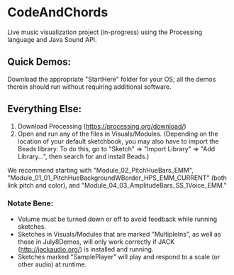 # CodeAndChords

Live music visualization project (in-progress) using the Processing language and Java Sound API.

## Quick Demos:
Download the appropriate "StartHere" folder for your OS; all the demos therein should run without requiring additional software.

## Everything Else:
 1. Download Processing (https://processing.org/download/)
 2. Open and run any of the files in Visuals/Modules.
 (Depending on the location of your default sketchbook, you may also have to import the Beads library.  To do this, go to "Sketch" => "Import Library" => "Add Library...", then search for and install Beads.)
 
We recommend starting with "Module_02_PitchHueBars_EMM", "Module_01_01_PitchHueBackgroundWBorder_HPS_EMM_CURRENT" (both link pitch and color), and "Module_04_03_AmplitudeBars_SS_1Voice_EMM."

### Notate Bene:
 * Volume must be turned down or off to avoid feedback while running sketches.
 * Sketches in Visuals/Modules that are marked "MultipleIns", as well as those in July8Demos, will only work correctly if JACK (http://jackaudio.org/) is installed and running.
 * Sketches marked "SamplePlayer" will play and respond to a scale (or other audio) at runtime.
